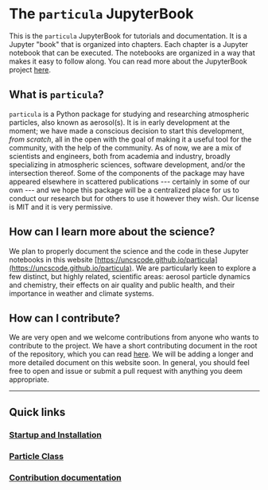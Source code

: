 # The `particula` JupyterBook

This is the `particula` JupyterBook for tutorials and documentation.
It is a Jupyter "book" that is organized into chapters.
Each chapter is a Jupyter notebook that can be executed.
The notebooks are organized in a way that makes it easy to follow along.
You can read more about the JupyterBook project [here](https://jupyter.org/community/jupyterbook/).

## What is `particula`?

`particula` is a Python package for studying and researching atmospheric particles, also known as aerosol(s).
It is in early development at the moment; we have made a conscious decision to start this development, _from scratch_, all in the open with the goal of making it a useful tool for the community, with the help of the community.
As of now, we are a mix of scientists and engineers, both from academia and industry, broadly specializing in atmospheric sciences, software development, and/or the intersection thereof.
Some of the components of the package may have appeared elsewhere in scattered publications --- certainly in some of our own --- and we hope this package will be a centralized place for us to conduct our research but for others to use it however they wish. Our license is MIT and it is very permissive.  

## How can I learn more about the science?

We plan to properly document the science and the code in these Jupyter notebooks in this website [https://uncscode.github.io/particula](https://uncscode.github.io/particula).
We are particularly keen to explore a few distinct, but highly related, scientific areas: aerosol particle dynamics and chemistry, their effects on air quality and public health, and their importance in weather and climate systems.

## How can I contribute?

We are very open and we welcome contributions from anyone who wants to contribute to the project.
We have a short contributing document in the root of the repository, which you can read [here](https://github.com/uncscode/particula/blob/master/CONTRIBUTING.md).
We will be adding a longer and more detailed document on this website soon.
In general, you should feel free to open and issue or submit a pull request with anything you deem appropriate.

---

## Quick links

### [Startup and Installation](https://uncscode.github.io/particula/000_beginnings.html)

### [Particle Class](https://uncscode.github.io/particula/001_ParticleClass.html)

### [Contribution documentation](https://uncscode.github.io/particula/contrib_docs.html)